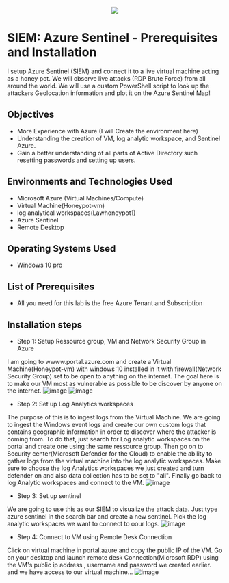 <p align="center">
<img src="https://shorturl.at/kBILY" />
</p>

<h1>SIEM: Azure Sentinel - Prerequisites and Installation</h1>

I setup Azure Sentinel (SIEM) and connect it to a live virtual machine acting as a honey pot. We will observe live attacks (RDP Brute Force) from all around the world. We will use a custom PowerShell script to look up the attackers Geolocation information and plot it on the Azure Sentinel Map! 

<h2>Objectives</h2>

-  More Experience with Azure (I will Create the environment here)
-  Understanding the creation of VM, log analytic workspace, and Sentinel Azure.
-  Gain a better understanding of all parts of Active Directory such resetting passwords and setting up users.

<h2>Environments and Technologies Used</h2>

- Microsoft Azure (Virtual Machines/Compute)
- Virtual Machine(Honeypot-vm)
- log analytical workspaces(Lawhoneypot1)
- Azure Sentinel
- Remote Desktop

<h2>Operating Systems Used</h2>

-  Windows 10 pro

<h2>List of Prerequisites</h2>

-  All you need for this lab is the free Azure Tenant and Subscription

<h2>Installation steps</h2>

-  Step 1: Setup Ressource group, VM and Network Security Group in Azure

I am going to wwww.portal.azure.com and create a Virtual Machine(Honeypot-vm) with windows 10 installed in it with firewall(Network Security Group) set to be open to anything on the internet. The goal here is to make our VM most as vulnerable as possible to be discover by anyone on the internet.
![image](https://github.com/danielbangm/SIEM-ressources/assets/22795502/5af7cf61-58b6-4e5f-892c-d1b09dd2d9a2)
![image](https://github.com/danielbangm/SIEM-ressources/assets/22795502/ab5c4749-4849-4aed-be3c-b9ae132cbaaa)

-  Step 2: Set up Log Analytics workspaces

The purpose of this is to ingest logs from the Virtual Machine. We are going to ingest the Windows event logs and create our own custom logs that contains geographic information in order to discover where the attacker is coming from. To do that, just search for Log analytic workspaces on the portal and create one using the same ressource group. Then go on to Security center(Microsoft Defender for the Cloud) to enable the ability to gather logs from the virtual machine into the log analytic workspaces. Make sure to choose the log Analytics workspaces we just created and turn defender on and also data collection has to be set to "all". Finally go back to log Analytic workspaces and connect to the VM.
![image](https://github.com/danielbangm/SIEM-ressources/assets/22795502/b5ca8d9e-57b8-4be7-87bb-03140eb1a75c)

-  Step 3: Set up sentinel

We are going to use this as our SIEM to visualize the attack data. Just type azure sentinel in the search bar and create a new sentinel. Pick the log analytic workspaces we want to connect to oour logs.
![image](https://github.com/danielbangm/SIEM-ressources/assets/22795502/a4ed62a2-fa02-439a-a4df-b40116ebbec9)

-  Step 4: Connect to VM using Remote Desk Connection

Click on virtual machine in portal.azure and copy the public IP of the VM. Go on your desktop and launch remote desk Connection(Microsoft RDP) using the VM's public ip address , username and password we created earlier. and we have access to our virtual machine...
![image](https://github.com/danielbangm/SIEM-ressources/assets/22795502/e5fa5235-7e14-47f2-ae48-4a287af9e126)


